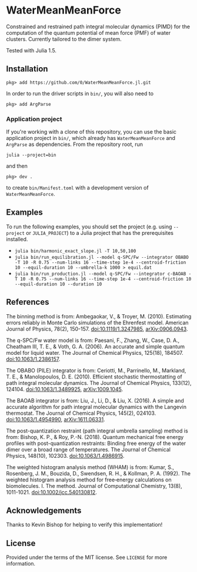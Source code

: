 # WaterMeanMeanForce

Constrained and restrained path integral molecular dynamics (PIMD) for the computation of the quantum potential of mean force (PMF) of water clusters.
Currently tailored to the dimer system.

Tested with Julia 1.5.


## Installation

```
pkg> add https://github.com/0/WaterMeanMeanForce.jl.git
```

In order to run the driver scripts in `bin/`, you will also need to
```
pkg> add ArgParse
```

### Application project

If you're working with a clone of this repository, you can use the basic application project in `bin/`, which already has `WaterMeanMeanForce` and `ArgParse` as dependencies.
From the repository root, run
```
julia --project=bin
```
and then
```
pkg> dev .
```
to create `bin/Manifest.toml` with a development version of `WaterMeanMeanForce`.


## Examples

To run the following examples, you should set the project (e.g. using `--project` or `JULIA_PROJECT`) to a Julia project that has the prerequisites installed.

* `julia bin/harmonic_exact_slope.jl -T 10,50,100`
* `julia bin/run_equilibration.jl --model q-SPC/Fw --integrator OBABO -T 10 -R 0.75 --num-links 16 --time-step 1e-4 --centroid-friction 10 --equil-duration 10 --umbrella-k 1000 > equil.dat`
* `julia bin/run_production.jl --model q-SPC/Fw --integrator c-BAOAB -T 10 -R 0.75 --num-links 16 --time-step 1e-4 --centroid-friction 10 --equil-duration 10 --duration 10`


## References

The binning method is from: Ambegaokar, V., & Troyer, M. (2010). Estimating errors reliably in Monte Carlo simulations of the Ehrenfest model. American Journal of Physics, 78(2), 150-157. [doi:10.1119/1.3247985](https://aapt.scitation.org/doi/abs/10.1119/1.3247985), [arXiv:0906.0943](https://arxiv.org/abs/0906.0943).

The q-SPC/Fw water model is from: Paesani, F., Zhang, W., Case, D. A., Cheatham III, T. E., & Voth, G. A. (2006). An accurate and simple quantum model for liquid water. The Journal of Chemical Physics, 125(18), 184507. [doi:10.1063/1.2386157](https://aip.scitation.org/doi/abs/10.1063/1.2386157).

The OBABO (PILE) integrator is from: Ceriotti, M., Parrinello, M., Markland, T. E., & Manolopoulos, D. E. (2010). Efficient stochastic thermostatting of path integral molecular dynamics. The Journal of Chemical Physics, 133(12), 124104. [doi:10.1063/1.3489925](https://aip.scitation.org/doi/abs/10.1063/1.3489925), [arXiv:1009.1045](https://arxiv.org/abs/1009.1045).

The BAOAB integrator is from: Liu, J., Li, D., & Liu, X. (2016). A simple and accurate algorithm for path integral molecular dynamics with the Langevin thermostat. The Journal of Chemical Physics, 145(2), 024103. [doi:10.1063/1.4954990](https://aip.scitation.org/doi/abs/10.1063/1.4954990), [arXiv:1611.06331](https://arxiv.org/abs/1611.06331).

The post-quantization restraint (path integral umbrella sampling) method is from: Bishop, K. P., & Roy, P.-N. (2018). Quantum mechanical free energy profiles with post-quantization restraints: Binding free energy of the water dimer over a broad range of temperatures. The Journal of Chemical Physics, 148(10), 102303. [doi:10.1063/1.4986915](https://aip.scitation.org/doi/abs/10.1063/1.4986915).

The weighted histogram analysis method (WHAM) is from: Kumar, S., Rosenberg, J. M., Bouzida, D., Swendsen, R. H., & Kollman, P. A. (1992). The weighted histogram analysis method for free‐energy calculations on biomolecules. I. The method. Journal of Computational Chemistry, 13(8), 1011-1021. [doi:10.1002/jcc.540130812](https://onlinelibrary.wiley.com/doi/abs/10.1002/jcc.540130812).


## Acknowledgements

Thanks to Kevin Bishop for helping to verify this implementation!


## License

Provided under the terms of the MIT license.
See `LICENSE` for more information.

